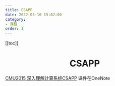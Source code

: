 ```yaml
---
title: CSAPP
date: 2022-03-16 15:02:00
category: 
- 课程
order: 1
---
```


<!-- more -->

[[toc]]

<div align="center"><h1><strong> CSAPP</strong></h1></div>



[CMU2015 深入理解计算系统CSAPP](https://www.bilibili.com/video/BV11L4y137qd)
课件在OneNote